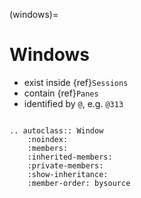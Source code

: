 (windows)=

# Windows

- exist inside {ref}`Sessions`
- contain {ref}`Panes`
- identified by `@`, e.g. `@313`

```{module} libtmux

```

```{eval-rst}
.. autoclass:: Window
    :noindex:
    :members:
    :inherited-members:
    :private-members:
    :show-inheritance:
    :member-order: bysource
```


